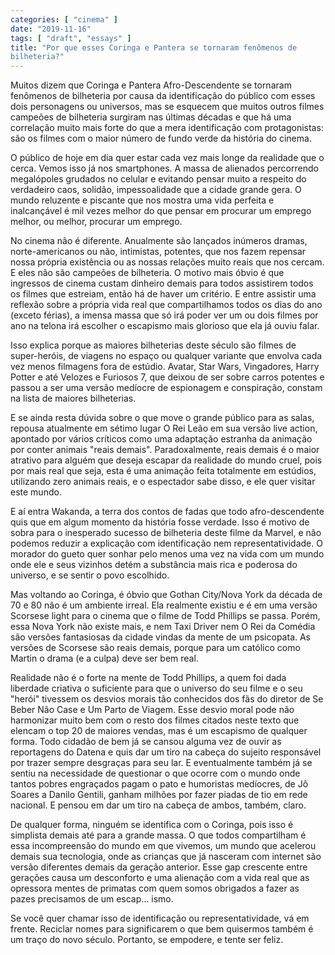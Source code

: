 ```yaml
---
categories: [ "cinema" ]
date: "2019-11-16"
tags: [ "draft", "essays" ]
title: "Por que esses Coringa e Pantera se tornaram fenômenos de
bilheteria?"
---
```

Muitos dizem que Coringa e Pantera Afro-Descendente se tornaram
fenômenos de bilheteria por causa da identificação do público com
esses dois personagens ou universos, mas se esquecem que muitos outros
filmes campeões de bilheteria surgiram nas últimas décadas e que
há uma correlação muito mais forte do que a mera identificação
com protagonistas: são os filmes com o maior número de fundo verde da
história do cinema.

O público de hoje em dia quer estar cada vez mais longe da realidade
que o cerca. Vemos isso já nos smartphones. A massa de alienados
percorrendo megalópoles grudados no celular e evitando pensar muito a
respeito do verdadeiro caos, solidão, impessoalidade que a cidade grande
gera. O mundo reluzente e piscante que nos mostra uma vida perfeita e
inalcançável é mil vezes melhor do que pensar em procurar um emprego
melhor, ou melhor, procurar um emprego.

No cinema não é diferente. Anualmente são lançados inúmeros dramas,
norte-americanos ou não, intimistas, potentes, que nos fazem repensar
nossa própria existência ou as nossas relações muito reais que nos
cercam. E eles não são campeões de bilheteria. O motivo mais óbvio
é que ingressos de cinema custam dinheiro demais para todos assistirem
todos os filmes que estreiam, então há de haver um critério. E entre
assistir uma reflexão sobre a própria vida real que compartilhamos
todos os dias do ano (exceto férias), a imensa massa que só irá poder
ver um ou dois filmes por ano na telona irá escolher o escapismo mais
glorioso que ela já ouviu falar.

Isso explica porque as maiores bilheterias deste século são filmes
de super-heróis, de viagens no espaço ou qualquer variante que
envolva cada vez menos filmagens fora de estúdio. Avatar, Star Wars,
Vingadores, Harry Potter e até Velozes e Furiosos 7, que deixou de ser
sobre carros potentes e passou a ser uma versão medíocre de espionagem
e conspiração, constam na lista de maiores bilheterias.

E se ainda resta dúvida sobre o que move o grande público para as
salas, repousa atualmente em sétimo lugar O Rei Leão em sua versão
live action, apontado por vários críticos como uma adaptação estranha
da animação por conter animais "reais demais". Paradoxalmente, reais
demais é o maior atrativo para alguém que deseja escapar da realidade
do mundo cruel, pois por mais real que seja, esta é uma animação feita
totalmente em estúdios, utilizando zero animais reais, e o espectador
sabe disso, e ele quer visitar este mundo.

E aí entra Wakanda, a terra dos contos de fadas que todo afro-descendente
quis que em algum momento da história fosse verdade. Isso é motivo
de sobra para o inesperado sucesso de bilheteria deste filme da
Marvel, e não podemos reduzir a explicação com identificação nem
representatividade. O morador do gueto quer sonhar pelo menos uma vez
na vida com um mundo onde ele e seus vizinhos detém a substância mais
rica e poderosa do universo, e se sentir o povo escolhido.

Mas voltando ao Coringa, é óbvio que Gothan City/Nova York da década
de 70 e 80 não é um ambiente irreal. Ela realmente existiu e é em
uma versão Scorsese light para o cinema que o filme de Todd Phillips se
passa. Porém, essa Nova York não existe mais, e nem Taxi Driver nem O
Rei da Comédia são versões fantasiosas da cidade vindas da mente de
um psicopata. As versões de Scorsese são reais demais, porque para um
católico como Martin o drama (e a culpa) deve ser bem real.

Realidade não é o forte na mente de Todd Phillips, a quem foi dada
liberdade criativa o suficiente para que o universo do seu filme e o
seu "herói" tivessem os desvios morais tão conhecidos dos fãs do
diretor de Se Beber Não Case e Um Parto de Viagem. Esse desvio moral
pode não harmonizar muito bem com o resto dos filmes citados neste
texto que elencam o top 20 de maiores vendas, mas é um escapismo
de qualquer forma. Todo cidadão de bem já se cansou alguma vez de
ouvir as reportagens do Datena e quis dar um tiro na cabeça do sujeito
responsável por trazer sempre desgraças para seu lar. E eventualmente
também já se sentiu na necessidade de questionar o que ocorre com o
mundo onde tantos pobres engraçados pagam o pato e humoristas medíocres,
de Jô Soares a Danilo Gentili, ganham milhões por fazer piadas de tio
em rede nacional. E pensou em dar um tiro na cabeça de ambos, também,
claro.

De qualquer forma, ninguém se identifica com o Coringa, pois isso é
simplista demais até para a grande massa. O que todos compartilham
é essa incompreensão do mundo em que vivemos, um mundo que acelerou
demais sua tecnologia, onde as crianças que já nasceram com internet
são versão diferentes demais da geração anterior. Esse gap crescente
entre gerações causa um desconforto e uma alienação com a vida real
que as opressora mentes de primatas com quem somos obrigados a fazer as
pazes precisamos de um escap... ismo.

Se você quer chamar isso de identificação ou representatividade, vá
em frente. Reciclar nomes para significarem o que bem quisermos também
é um traço do novo século. Portanto, se empodere, e tente ser feliz.

